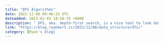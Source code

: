 ```yaml
---
title: "DFS Algorithms"
date: 2022-12-08 09:46:25 UTC
dateadded: 2023-02-03 18:58:35 +0000
description: " DFS, aka. depth-first search, is a nice tool to look data in depth-first manner. an example to travel through graph will be this : "
link: "https://blog.ryankert.cc/2022/12/08/data_structure/dfs/"
category: [Ryan's blog]
---
```

